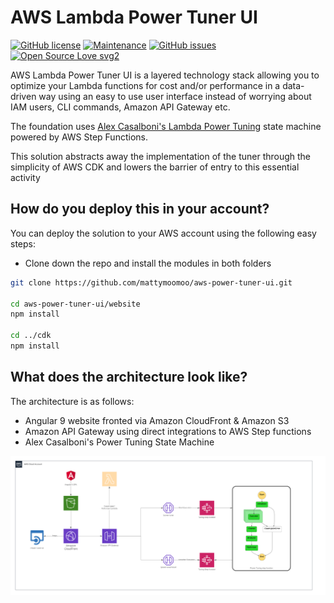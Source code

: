 # AWS Lambda Power Tuner UI

[![GitHub license](https://img.shields.io/github/license/mattymoomoo/aws-power-tuner-ui.svg)](https://github.com/mattymoomoo/aws-power-tuner-ui/blob/master/LICENSE)
[![Maintenance](https://img.shields.io/badge/Maintained%3F-yes-green.svg)](https://GitHub.com/mattymoomoo/aws-power-tuner-ui/graphs/commit-activity)
[![GitHub issues](https://img.shields.io/github/issues/mattymoomoo/aws-power-tuner-ui.svg)](https://github.com/mattymoomoo/aws-power-tuner-ui/issues)
[![Open Source Love svg2](https://badges.frapsoft.com/os/v2/open-source.svg?v=103)](https://github.com/ellerbrock/open-source-badges/)

AWS Lambda Power Tuner UI is a layered technology stack allowing you to optimize your Lambda functions for cost and/or performance in a data-driven way using an easy to use user interface instead of worrying about IAM users, CLI commands, Amazon API Gateway etc.

The foundation uses [Alex Casalboni's Lambda Power Tuning](https://github.com/alexcasalboni/aws-lambda-power-tuning) state machine powered by AWS Step Functions.

This solution abstracts away the implementation of the tuner through the simplicity of AWS CDK and lowers the barrier of entry to this essential activity

## How do you deploy this in your account?

You can deploy the solution to your AWS account using the following easy steps:

- Clone down the repo and install the modules in both folders
```bash
git clone https://github.com/mattymoomoo/aws-power-tuner-ui.git

cd aws-power-tuner-ui/website
npm install

cd ../cdk
npm install
```

## What does the architecture look like?

The architecture is as follows:

- Angular 9 website fronted via Amazon CloudFront & Amazon S3
- Amazon API Gateway using direct integrations to AWS Step functions
- Alex Casalboni's Power Tuning State Machine

![Architecture](imgs/infrastructure.png?raw=true)
